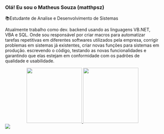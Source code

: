 ### Olá! Eu sou o Matheus Souza (matthpsz)

📚Estudante de Analise e Desenvolvimento de Sistemas

Atualmente trabalho como dev. backend usando as linguagens VB.NET, VBA e SQL.
Onde sou responsável por criar macros para automatizar tarefas repetitivas em diferentes softwares utilizados pela empresa, corrigir problemas em sistemas já existentes, criar novas funções para sistemas em produção.
escrevendo o código, testando as novas funcionalidades e garantindo que elas estejam em conformidade com os padrões de qualidade e usabilidade.

<div align="center">
  <a href="https://github.com/Matthpsz">
  <img height="180em" src="https://github-readme-stats.vercel.app/api?username=matthpsz&show_icons=true&theme=dark&include_all_commits=true&count_private=true"/>
  <img height="180em" src="https://github-readme-stats.vercel.app/api/top-langs/?username=matthpsz&layout=compact&langs_count=7&theme=dark"/>
</div>
  
    
<div>  
<a href="https://www.linkedin.com/in/matheus-pinheiro-de-souza-14886b18b" target="_blank"><img src="https://img.shields.io/badge/-LinkedIn-%230077B5?style=for-the-badge&logo=linkedin&logoColor=white" target="_blank"></a> 
</div>   
